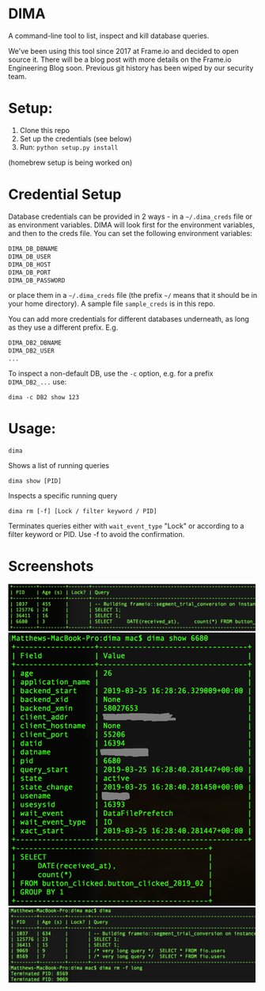 
# DIMA

A command-line tool to list, inspect and kill database queries.

We've been using this tool since 2017 at Frame.io and decided to open source it. There will be a blog post with more details on the Frame.io Engineering Blog soon. Previous git history has been wiped by our security team.

# Setup:

1. Clone this repo
2. Set up the credentials (see below)
3. Run: `python setup.py install`

(homebrew setup is being worked on)

# Credential Setup

Database credentials can be provided in 2 ways - in a `~/.dima_creds` file or as environment variables. DIMA will look first for the environment variables, and then to the creds file. You can set the following environment variables:

	DIMA_DB_DBNAME
	DIMA_DB_USER
	DIMA_DB_HOST
	DIMA_DB_PORT
	DIMA_DB_PASSWORD

or place them in a `~/.dima_creds` file (the prefix `~/` means that it should be in your home directory). A sample file `sample_creds` is in this repo. 

You can add more credentials for different databases underneath, as long as they use a different prefix. E.g.

	DIMA_DB2_DBNAME
	DIMA_DB2_USER
	...

To inspect a non-default DB, use the `-c` option, e.g. for a prefix `DIMA_DB2_...` use:

	dima -c DB2 show 123

# Usage:

	dima
Shows a list of running queries

	dima show [PID]
Inspects a specific running query

	dima rm [-f] [Lock / filter keyword / PID]	

Terminates queries either with `wait_event_type` "Lock" or according to a filter keyword or PID. Use -f to avoid the confirmation.

# Screenshots

<img src="https://github.com/Frameio/homebrew-dima/raw/master/img/dima_cmd.png" alt="dima command" width="500"/>
<img src="https://github.com/Frameio/homebrew-dima/raw/master/img/dima_show_cmd.png" alt="dima show command" width="500"/>
<img src="https://github.com/Frameio/homebrew-dima/raw/master/img/dima_rm_cmd.png" alt="dima rm command" width="500"/>

